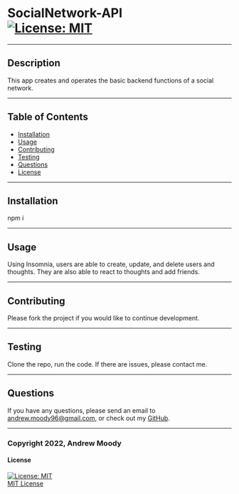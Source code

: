 # SocialNetwork-API <br> [![License: MIT](https://img.shields.io/badge/License-MIT-yellow.svg)](https://opensource.org/licenses/MIT)
---

## Description

This app creates and operates the basic backend functions of a social network.

---
## Table of Contents

- [Installation](#installation)
- [Usage](#usage)
- [Contributing](#contributing)
- [Testing](#testing)
- [Questions](#questions)
- [License](#license)

---
## Installation

npm i

---
## Usage

Using Insomnia, users are able to create, update, and delete users and thoughts. They are also able to react to thoughts and add friends.

---
## Contributing

Please fork the project if you would like to continue development.

---
## Testing

Clone the repo, run the code. If there are issues, please contact me.

---
## Questions

If you have any questions, please send an email to <andrew.moody96@gmail.com>, or check out my [GitHub](https://github.com/andrewmoody96).

---
### Copyright 2022, Andrew Moody<br>
  #### License
  [![License: MIT](https://img.shields.io/badge/License-MIT-yellow.svg)](https://opensource.org/licenses/MIT)
  <br>
  [MIT License](https://opensource.org/licenses/MIT)
